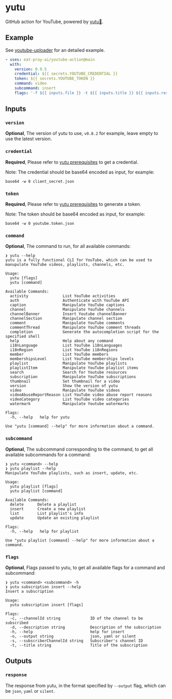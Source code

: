 # yutu

GitHub action for YouTube, powered by [yutu🐰](https://github.com/eat-pray-ai/yutu).

## Example

See [youtube-uploader](https://github.com/eat-pray-ai/youtube-uploader) for an detailed example.

```yaml
- uses: eat-pray-ai/youtube-action@main
  with:
    version: 0.9.5
    credential: ${{ secrets.YOUTUBE_CREDENTIAL }}
    token: ${{ secrets.YOUTUBE_TOKEN }}
    command: video
    subcommand: insert
    flags: '-f ${{ inputs.file }} -t ${{ inputs.title }} ${{ inputs.rest-flags }}'
```

## Inputs

### `version`

**Optional**, The version of yutu to use, `v0.8.2` for example, leave empty to use the latest version.

### `credential`

**Required**, Please refer to [yutu prerequisites](https://github.com/eat-pray-ai/yutu?tab=readme-ov-file#prerequisites) to get a credential.

Note: The credential should be base64 encoded as input, for example:

```shell
base64 -w 0 client_secret.json
```

### `token`

**Required**, Please refer to [yutu prerequisites](https://github.com/eat-pray-ai/yutu?tab=readme-ov-file#prerequisites) to generate a token.

Note: The token should be base64 encoded as input, for example:

```shell
base64 -w 0 youtube.token.json
```

### `command`

**Optional**, The command to run, for all available commands:

```shell
❯ yutu --help
yutu is a fully functional CLI for YouTube, which can be used to manupulate YouTube videos, playlists, channels, etc.

Usage:
  yutu [flags]
  yutu [command]

Available Commands:
  activity               List YouTube activities
  auth                   Authenticate with YouTube API
  caption                Manipulate YouTube captions
  channel                Manipulate YouTube channels
  channelBanner          Insert Youtube channelBanner
  channelSection         Manipulate channel section
  comment                Manipulate YouTube comments
  commentThread          Manipulate YouTube comment threads
  completion             Generate the autocompletion script for the specified shell
  help                   Help about any command
  i18nLanguage           List YouTube i18nLanguages
  i18nRegion             List YouTube i18nRegions
  member                 List YouTube members
  membershipsLevel       List YouTube memberships levels
  playlist               Manipulate YouTube playlists
  playlistItem           Manipulate YouTube playlist items
  search                 Search for Youtube resources
  subscription           Manipulate YouTube subscriptions
  thumbnail              Set thumbnail for a video
  version                Show the version of yutu
  video                  Manipulate YouTube videos
  videoAbuseReportReason List YouTube video abuse report reasons
  videoCategory          List YouTube video categories
  watermark              Manipulate Youtube watermarks

Flags:
  -h, --help   help for yutu

Use "yutu [command] --help" for more information about a command.
```

### `subcommand`

**Optional**, The subcommand corresponding to the command, to get all available subcommands for a command:

```shell
❯ yutu <command> --help
❯ yutu playlist --help
Manipulate YouTube playlists, such as insert, update, etc.

Usage:
  yutu playlist [flags]
  yutu playlist [command]

Available Commands:
  delete      Delete a playlist
  insert      Create a new playlist
  list        List playlist's info
  update      Update an existing playlist

Flags:
  -h, --help   help for playlist

Use "yutu playlist [command] --help" for more information about a command.
```

### `flags`

**Optional**, Flags passed to yutu, to get all available flags for a command and subcommand:

```shell
❯ yutu <command> <subcommand> -h
❯ yutu subscription insert --help
Insert a subscription

Usage:
  yutu subscription insert [flags]

Flags:
  -c, --channelId string             ID of the channel to be subscribed
  -d, --description string           Description of the subscription
  -h, --help                         help for insert
  -o, --output string                json, yaml or silent
  -s, --subscriberChannelId string   Subscriber's channel ID
  -t, --title string                 Title of the subscription
```

## Outputs

### `response`

The response from yutu, in the format specified by `--output` flag, which can be `json`, `yaml` or `silent`.
